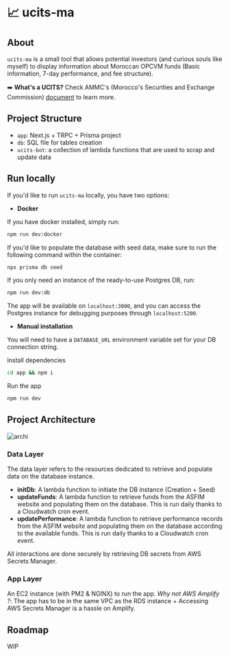 # 📈 ucits-ma
## About
`ucits-ma` is a small tool that allows potential investors (and curious souls like myself) to display information about Moroccan OPCVM funds (Basic information, 7-day performance, and fee structure).

➡️ **What's a UCITS?** Check AMMC's (Morocco's Securities and Exchange Commission) [document](https://www.ammc.ma/sites/default/files/AMMC_Educational%20Guide%20related%20to%20UCITS-OPCVM.pdf) to learn more.


## Project Structure
- `app`: Next.js + TRPC + Prisma project
- `db`: SQL file for tables creation
- `ucits-bot`: a collection of lambda functions that are used to scrap and update data

## Run locally
If you'd like to run `ucits-ma` locally, you have two options:

- **Docker**

If you have docker installed, simply run:
```sh
npm run dev:docker
```

If you'd like to populate the database with seed data, make sure to run the following command within the container:
```sh
npx prisma db seed
```

If you only need an instance of the ready-to-use Postgres DB, run:
```sh
npm run dev:db
```

The app will be available on `localhost:3000`, and you can access the Postgres instance for debugging purposes through `localhost:5200`.

- **Manual installation**

You will need to have a `DATABASE_URL` environment variable set for your DB connection string.

Install dependencies
```sh
cd app && npm i
```
Run the app
```sh
npm run dev
```

## Project Architecture
![archi](https://user-images.githubusercontent.com/8378660/210359350-8d40bd1f-1e96-41bc-b2c6-42f20ac28dda.png)

### Data Layer
The data layer refers to the resources dedicated to retrieve and populate data on the database instance. 

- **initDb**: A lambda function to initiate the DB instance (Creation + Seed)
- **updateFunds**: A lambda function to retrieve funds from the ASFIM website and populating them on the database. This is run daily thanks to a Cloudwatch cron event.
- **updatePerformance**: A lambda function to retrieve performance records from the ASFIM website and populating them on the database according to the available funds. This is run daily thanks to a Cloudwatch cron event.

All interactions are done securely by retrieving DB secrets from AWS Secrets Manager.

### App Layer
An EC2 instance (with PM2 & NGINX) to run the app.
_Why not AWS Amplify ?_: The app has to be in the same VPC as the RDS instance + Accessing AWS Secrets Manager is a hassle on Amplify. 

## Roadmap
WIP
